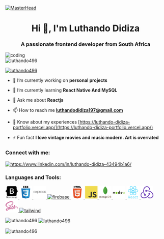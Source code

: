 [![MasterHead](https://media4.giphy.com/media/v1.Y2lkPTc5MGI3NjExZDE2NjE5MTE5NzZkYjhlNGI2NTBhODM2NGM0ZWFiNGZkNTg3NzQ2MiZlcD12MV9pbnRlcm5hbF9naWZzX2dpZklkJmN0PWc/qgQUggAC3Pfv687qPC/giphy.gif)](https://github.com/Luthando496)

<h1 align="center">Hi 👋, I'm Luthando Didiza</h1>
<h3 align="center">A passionate frontend developer from South Africa</h3>
<img align="right" alt="coding" width="900" src="https://camo.githubusercontent.com/cae12fddd9d6982901d82580bdf321d81fb299141098ca1c2d4891870827bf17/68747470733a2f2f6d69726f2e6d656469756d2e636f6d2f6d61782f313336302f302a37513379765349765f7430696f4a2d5a2e676966" >

<p align="left"> <img src="https://komarev.com/ghpvc/?username=luthando496&label=Profile%20views&color=0e75b6&style=flat" alt="luthando496" /> </p>

<p align="left"> <a href="https://github.com/ryo-ma/github-profile-trophy"><img src="https://github-profile-trophy.vercel.app/?username=luthando496" alt="luthando496" /></a> </p>

- 🔭 I’m currently working on **personal projects**

- 🌱 I’m currently learning **React Native And MySQL**

- 💬 Ask me about **Reactjs**

- 📫 How to reach me **luthandodidiza197@gmail.com**

- 📄 Know about my experiences [https://luthando-didiza-portfolio.vercel.app/](https://luthando-didiza-portfolio.vercel.app/)

- ⚡ Fun fact **I love vintage movies and music modern. Art is overrated**

<h3 align="left">Connect with me:</h3>
<p align="left">
<a href="https://linkedin.com/in/https://www.linkedin.com/in/luthando-didiza-43494b1a6/" target="blank"><img align="center" src="https://raw.githubusercontent.com/rahuldkjain/github-profile-readme-generator/master/src/images/icons/Social/linked-in-alt.svg" alt="https://www.linkedin.com/in/luthando-didiza-43494b1a6/" height="30" width="40" /></a>
</p>

<h3 align="left">Languages and Tools:</h3>
<p align="left"> <a href="https://getbootstrap.com" target="_blank" rel="noreferrer"> <img src="https://raw.githubusercontent.com/devicons/devicon/master/icons/bootstrap/bootstrap-plain-wordmark.svg" alt="bootstrap" width="40" height="40"/> </a> <a href="https://www.w3schools.com/css/" target="_blank" rel="noreferrer"> <img src="https://raw.githubusercontent.com/devicons/devicon/master/icons/css3/css3-original-wordmark.svg" alt="css3" width="40" height="40"/> </a> <a href="https://expressjs.com" target="_blank" rel="noreferrer"> <img src="https://raw.githubusercontent.com/devicons/devicon/master/icons/express/express-original-wordmark.svg" alt="express" width="40" height="40"/> </a> <a href="https://firebase.google.com/" target="_blank" rel="noreferrer"> <img src="https://www.vectorlogo.zone/logos/firebase/firebase-icon.svg" alt="firebase" width="40" height="40"/> </a> <a href="https://www.w3.org/html/" target="_blank" rel="noreferrer"> <img src="https://raw.githubusercontent.com/devicons/devicon/master/icons/html5/html5-original-wordmark.svg" alt="html5" width="40" height="40"/> </a> <a href="https://developer.mozilla.org/en-US/docs/Web/JavaScript" target="_blank" rel="noreferrer"> <img src="https://raw.githubusercontent.com/devicons/devicon/master/icons/javascript/javascript-original.svg" alt="javascript" width="40" height="40"/> </a> <a href="https://www.mongodb.com/" target="_blank" rel="noreferrer"> <img src="https://raw.githubusercontent.com/devicons/devicon/master/icons/mongodb/mongodb-original-wordmark.svg" alt="mongodb" width="40" height="40"/> </a> <a href="https://nodejs.org" target="_blank" rel="noreferrer"> <img src="https://raw.githubusercontent.com/devicons/devicon/master/icons/nodejs/nodejs-original-wordmark.svg" alt="nodejs" width="40" height="40"/> </a> <a href="https://reactjs.org/" target="_blank" rel="noreferrer"> <img src="https://raw.githubusercontent.com/devicons/devicon/master/icons/react/react-original-wordmark.svg" alt="react" width="40" height="40"/> </a> <a href="https://redux.js.org" target="_blank" rel="noreferrer"> <img src="https://raw.githubusercontent.com/devicons/devicon/master/icons/redux/redux-original.svg" alt="redux" width="40" height="40"/> </a> <a href="https://sass-lang.com" target="_blank" rel="noreferrer"> <img src="https://raw.githubusercontent.com/devicons/devicon/master/icons/sass/sass-original.svg" alt="sass" width="40" height="40"/> </a> <a href="https://tailwindcss.com/" target="_blank" rel="noreferrer"> <img src="https://www.vectorlogo.zone/logos/tailwindcss/tailwindcss-icon.svg" alt="tailwind" width="40" height="40"/> </a> </p>

<p><img align="left" src="https://github-readme-stats.vercel.app/api/top-langs?username=luthando496&show_icons=true&locale=en&layout=compact" alt="luthando496" /></p>

<p>&nbsp;<img align="center" src="https://github-readme-stats.vercel.app/api?username=luthando496&show_icons=true&locale=en" alt="luthando496" /></p>

<p><img align="center" src="https://github-readme-streak-stats.herokuapp.com/?user=luthando496&" alt="luthando496" /></p>

